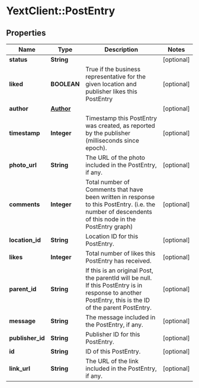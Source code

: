 # YextClient::PostEntry

## Properties
Name | Type | Description | Notes
------------ | ------------- | ------------- | -------------
**status** | **String** |  | [optional] 
**liked** | **BOOLEAN** | True if the business representative for the given location and publisher likes this PostEntry | [optional] 
**author** | [**Author**](Author.md) |  | [optional] 
**timestamp** | **Integer** | Timestamp this PostEntry was created, as reported by the publisher (milliseconds since epoch). | [optional] 
**photo_url** | **String** | The URL of the photo included in the PostEntry, if any. | [optional] 
**comments** | **Integer** | Total number of Comments that have been written in response to this PostEntry. (i.e. the number of descendents of this node in the PostEntry graph) | [optional] 
**location_id** | **String** | Location ID for this PostEntry. | [optional] 
**likes** | **Integer** | Total number of likes this PostEntry has received. | [optional] 
**parent_id** | **String** | If this is an original Post, the parentId will be null.  If this PostEntry is in response to another PostEntry, this is the ID of the parent PostEntry.  | [optional] 
**message** | **String** | The message included in the PostEntry, if any. | [optional] 
**publisher_id** | **String** | Publisher ID for this PostEntry. | [optional] 
**id** | **String** | ID of this PostEntry. | [optional] 
**link_url** | **String** | The URL of the link included in the PostEntry, if any. | [optional] 


